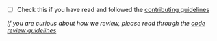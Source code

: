 <!--
Thanks for contributing to Backpack :pray:

Please include a description of the changes you are introducing and some screenshots if appropriate.
-->

+ [ ] Check this if you have read and followed the [contributing guidelines](https://github.com/Skyscanner/backpack-android/blob/master/CONTRIBUTING.md)


_If you are curious about how we review, please read through the [code review guidelines](https://github.com/Skyscanner/backpack/blob/master/CODE_REVIEW_GUIDELINES.md)_
